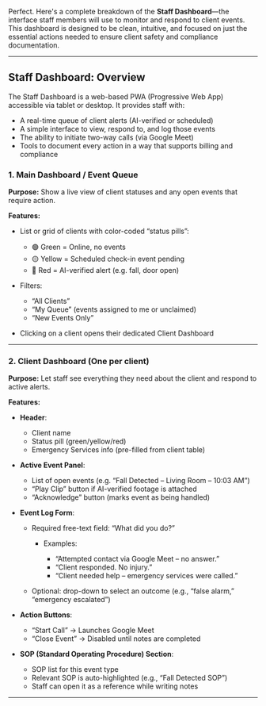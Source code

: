 Perfect. Here's a complete breakdown of the **Staff Dashboard**—the interface staff members will use to monitor and respond to client events. This dashboard is designed to be clean, intuitive, and focused on just the essential actions needed to ensure client safety and compliance documentation.

---

## Staff Dashboard: Overview

The Staff Dashboard is a web-based PWA (Progressive Web App) accessible via tablet or desktop. It provides staff with:

* A real-time queue of client alerts (AI-verified or scheduled)
* A simple interface to view, respond to, and log those events
* The ability to initiate two-way calls (via Google Meet)
* Tools to document every action in a way that supports billing and compliance

### 1. Main Dashboard / Event Queue

**Purpose:** Show a live view of client statuses and any open events that require action.

**Features:**

* List or grid of clients with color-coded “status pills”:

  * 🟢 Green = Online, no events
  * 🟡 Yellow = Scheduled check-in event pending
  * 🔴 Red = AI-verified alert (e.g. fall, door open)
* Filters:

  * “All Clients”
  * “My Queue” (events assigned to me or unclaimed)
  * “New Events Only”
* Clicking on a client opens their dedicated Client Dashboard

---

### 2. Client Dashboard (One per client)

**Purpose:** Let staff see everything they need about the client and respond to active alerts.

**Features:**

* **Header**:

  * Client name
  * Status pill (green/yellow/red)
  * Emergency Services info (pre-filled from client table)

* **Active Event Panel**:

  * List of open events (e.g. “Fall Detected – Living Room – 10:03 AM”)
  * “Play Clip” button if AI-verified footage is attached
  * “Acknowledge” button (marks event as being handled)

* **Event Log Form**:

  * Required free-text field: “What did you do?”

    * Examples:

      * “Attempted contact via Google Meet – no answer.”
      * “Client responded. No injury.”
      * “Client needed help – emergency services were called.”
  * Optional: drop-down to select an outcome (e.g., “false alarm,” “emergency escalated”)

* **Action Buttons**:

  * “Start Call” → Launches Google Meet
  * “Close Event” → Disabled until notes are completed

* **SOP (Standard Operating Procedure) Section**:

  * SOP list for this event type
  * Relevant SOP is auto-highlighted (e.g., “Fall Detected SOP”)
  * Staff can open it as a reference while writing notes

---
